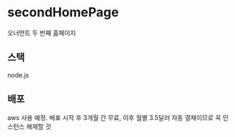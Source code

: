 # secondHomePage
오너먼트 두 번째 홈페이지 


## 스택
node.js

## 배포
aws 사용 예정. 
배표 시작 후 3개월 간 무료, 이후 월별 3.5달러 자동 결재이므로 꼭 인스턴스 해제할 것 
